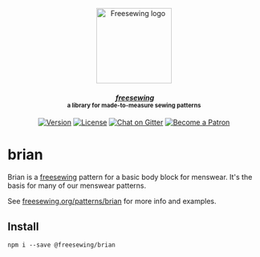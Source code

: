 <p align="center">
  <a title="Go to freesewing.org" href="https://freesewing.org/"><img src="https://freesewing.org/img/logo/black.svg" align="center" width="150px" alt="Freesewing logo"/></a>
</p>
<h4 align="center"><em>&nbsp;<a title="Go to freesewing.org" href="https://freesewing.org/">freesewing</a></em>
<br><sup>a library for made-to-measure sewing patterns</sup>
</h4>
<p align="center">
  <a href="https://www.npmjs.com/package/@freesewing/brian"><img src="https://badgen.net/npm/v/@freesewing/brian" alt="Version"></a>
  <a href="https://www.npmjs.com/package/@freesewing/brian"><img src="https://badgen.net/npm/license/@freesewing/brian" alt="License"></a>
  <a href="https://gitter.im/freesewing/freesewing"><img src="https://badgen.net/badge/chat/on%20Gitter/cyan" alt="Chat on Gitter"></a>
  <a href="https://freesewing.org/patrons/join"><img src="https://badgen.net/badge/become/a%20Patron/FF5B77" alt="Become a Patron"></a>
</p>

# brian

Brian is a [freesewing](https://github.com/freesewing/freesewing) pattern
for a basic body block for menswear. It's the basis for many of our menswear patterns.

See [freesewing.org/patterns/brian](https://freesewing.org/patterns/brian)
for more info and examples.

## Install

```
npm i --save @freesewing/brian
```

